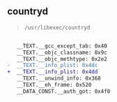 ## countryd

> `/usr/libexec/countryd`

```diff

   __TEXT.__gcc_except_tab: 0x40
   __TEXT.__objc_classname: 0x9c
   __TEXT.__objc_methtype: 0x2e2
-  __TEXT.__info_plist: 0x4dc
+  __TEXT.__info_plist: 0x4dd
   __TEXT.__unwind_info: 0x368
   __TEXT.__eh_frame: 0x520
   __DATA_CONST.__auth_got: 0x4f0

```
